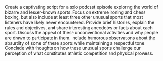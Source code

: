 Create a captivating script for a solo podcast episode exploring the world of bizarre and lesser-known sports. Focus on extreme ironing and chess boxing, but also include at least three other unusual sports that most listeners have likely never encountered. Provide brief histories, explain the rules and objectives, and share interesting anecdotes or facts about each sport. Discuss the appeal of these unconventional activities and why people are drawn to participate in them. Include humorous observations about the absurdity of some of these sports while maintaining a respectful tone. Conclude with thoughts on how these unusual sports challenge our perception of what constitutes athletic competition and physical prowess.